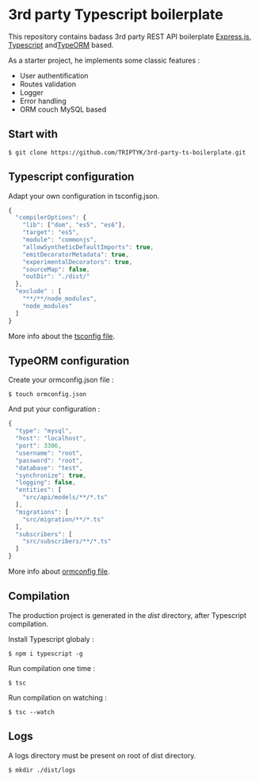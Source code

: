# 3rd party Typescript boilerplate

This repository contains badass 3rd party REST API boilerplate [Express.js](http://expressjs.com/en/4x/api.html), [Typescript](https://github.com/Microsoft/TypeScript) and[TypeORM](https://github.com/typeorm/typeorm) based.

As a starter project, he implements some classic features :

* User authentification
* Routes validation
* Logger
* Error handling
* ORM couch MySQL based

## Start with

`$ git clone https://github.com/TRIPTYK/3rd-party-ts-boilerplate.git`

## Typescript configuration

Adapt your own configuration in tsconfig.json.

```javascript
{
  "compilerOptions": {
    "lib": ["dom", "es5", "es6"],
    "target": "es5",
    "module": "commonjs",
    "allowSyntheticDefaultImports": true,
    "emitDecoratorMetadata": true,
    "experimentalDecorators": true,
    "sourceMap": false,
    "outDir": "./dist/"
  },
  "exclude" : [
    "**/**/node_modules",
    "node_modules"
  ]
}
```
More info about the [tsconfig file](https://www.typescriptlang.org/docs/handbook/tsconfig-json.html).

## TypeORM configuration

Create your ormconfig.json file :

`$ touch ormconfig.json`

And put your configuration :

```javascript
{
  "type": "mysql",
  "host": "localhost",
  "port": 3306,
  "username": "root",
  "password": "root",
  "database": "test",
  "synchronize": true,
  "logging": false,
  "entities": [
    "src/api/models/**/*.ts"
  ],
  "migrations": [
    "src/migration/**/*.ts"
  ],
  "subscribers": [
    "src/subscribers/**/*.ts"
  ]
}
```

More info about [ormconfig file](http://typeorm.io/#/using-ormconfig).

## Compilation

The production project is generated in the *dist* directory, after Typescript compilation.

Install Typescript globaly :

`$ npm i typescript -g`

Run compilation one time :

`$ tsc`

Run compilation on watching :

`$ tsc --watch`

## Logs

A logs directory must be present on root of dist directory.

`$ mkdir ./dist/logs`